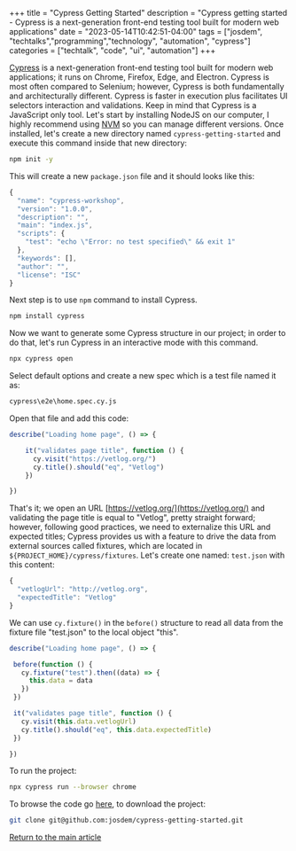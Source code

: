 +++
title =  "Cypress Getting Started"
description = "Cypress getting started - Cypress is a next-generation front-end testing tool built for modern web applications"
date = "2023-05-14T10:42:51-04:00"
tags = ["josdem", "techtalks","programming","technology", "automation", "cypress"]
categories = ["techtalk", "code", "ui", "automation"]
+++

[Cypress](https://www.cypress.io/) is a next-generation front-end testing tool built for modern web applications; it runs on Chrome, Firefox, Edge, and Electron. Cypress is most often compared to Selenium; however, Cypress is both fundamentally and architecturally different. Cypress is faster in execution plus facilitates UI selectors interaction and validations. Keep in mind that Cypress is a JavaScript only tool. Let's start by installing NodeJS on our computer, I highly recommend using [NVM](https://github.com/nvm-sh/nvm) so you can manage different versions. Once installed, let's create a new directory named `cypress-getting-started` and execute this command inside that new directory:

```bash
npm init -y
```

This will create a new `package.json` file and it should looks like this:

```javascript
{
  "name": "cypress-workshop",
  "version": "1.0.0",
  "description": "",
  "main": "index.js",
  "scripts": {
    "test": "echo \"Error: no test specified\" && exit 1"
  },
  "keywords": [],
  "author": "",
  "license": "ISC"
}
```
Next step is to use `npm` command to install Cypress.

```bash
npm install cypress
```
Now we want to generate some Cypress structure in our project; in order to do that, let's run Cypress in an interactive mode with this command.
```bash
npx cypress open
```
Select default options and create a new spec which is a test file named it as:
```bash
cypress\e2e\home.spec.cy.js
```
Open that file and add this code:
```javascript
describe("Loading home page", () => {

    it("validates page title", function () {
      cy.visit("https://vetlog.org/")
      cy.title().should("eq", "Vetlog")
    })

})
```
That's it; we open an URL [https://vetlog.org/](https://vetlog.org/) and validating the page title is equal to "Vetlog", pretty straight forward; however, following good practices, we need to externalize this URL and expected titles; Cypress provides us with a feature to drive the data from external sources called fixtures, which are located in `${PROJECT_HOME}/cypress/fixtures`. Let's create one named: `test.json` with this content:
```javascript
{
  "vetlogUrl": "http://vetlog.org",
  "expectedTitle": "Vetlog"
}
```
We can use `cy.fixture()` in the `before()` structure to read all data from the fixture file "test.json" to the local object "this".
 ```javascript
 describe("Loading home page", () => {

  before(function () {
    cy.fixture("test").then((data) => {
      this.data = data
    })
  })

  it("validates page title", function () {
    cy.visit(this.data.vetlogUrl)
    cy.title().should("eq", this.data.expectedTitle)
  })

})
```
To run the project:
```bash
npx cypress run --browser chrome
```
To browse the code go [here](https://github.com/josdem/cypress-getting-started), to download the project:

```bash
git clone git@github.com:josdem/cypress-getting-started.git
```

[Return to the main article](/techtalk/ux)

